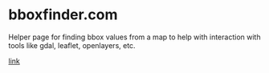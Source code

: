 bboxfinder.com
==============

Helper page for finding bbox values from a map to help with interaction with tools like gdal, leaflet, openlayers, etc.

[link](bboxfinder.com)
